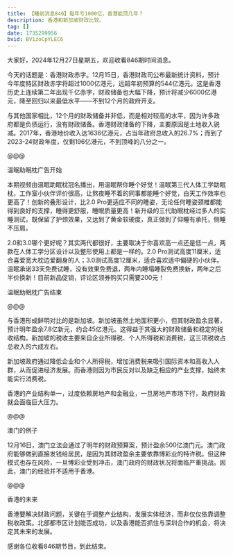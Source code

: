 ```yaml
---
title: 【睡前消息846】每年亏1000亿，香港能顶几年？
description: 香港和新加坡财政比较。
tag: []
date: 1735299956
bvid: BV1zoCpYLEC6
---
```


大家好，2024年12月27日星期五，欢迎收看846期时间消息。


今天的话题是：香港财政赤字。12月15日，香港财政司公布最新统计资料，预计今年度特区财政赤字将超过1000亿港元，远超年初预算的544亿港元。这是香港历史上连续第二年出现千亿赤字，财政储备也大幅下降，预计将减少6000亿港元，降至回归以来最低水平——不到12个月的政府开支。


与其他国家相比，12个月的财政储备并非低，而是相对较高的水平，因为许多政府都是负债运行，没有财政储备。香港财政储备的下降，主要原因是土地收入锐减。2017年，香港地价收入达1636亿港元，占当年政府总收入的26.7%；而到了2023-24财政年度，仅剩196亿港元，不到顶峰的八分之一。


@@@


温眠助眠枕广告开始


本期视频由温眠助眠枕冠名播出，用温眠帮你睡个好觉！温眠第三代人体工学助眠枕，工作室小伙伴评价很高，让熬夜睡不着的同事都能睡个好觉，白天工作效率也更高了！创新的叠形设计，比2.0 Pro更适应不同的睡姿，无论任何睡姿颈椎都能得到良好的支撑，睡得更舒服，睡眠质量更高！新升级的三代助眠枕经过多人的实睡测试，既保留了护颈效果，又达到了黄金软硬度，真正做到了仰睡有承托，侧睡不压肩。


2.0和3.0哪个更好呢？其实两代都很好，主要取决于你喜欢高一点还是低一点，两款在人体工学分区设计以及整形使用上都是一样的。2.0 Pro测试高度11厘米，适合喜爱宽大枕边爱翻身的人；3.0测试高度12厘米，适合喜欢适中偏硬的小伙伴。温眠承诺33天免费试睡，没有效果免费退，两年内睡塌睡裂免费换新，两年之后半价换新！目前新品促销，评论区领券购买只需要200元！


温眠助眠枕广告结束


@@@


与香港形成鲜明对比的是新加坡。新加坡虽然土地面积更小，但其财政盈余显著，预计明年盈余7.8亿新元，约合45亿港元。这得益于其强大的财政储备和稳定的税收结构。新加坡的税收主要来自企业所得税、个人所得税和消费税，这三项税收占总收入的六成左右。


新加坡政府通过降低企业和个人所得税，增加消费税来吸引国际资本和高收入人群，从而促进经济发展。而香港则因为市民反对以及缺乏相应的产业支撑，始终未能实行消费税。


香港的产业结构单一，过度依赖房地产和金融业，一旦房地产市场下行，政府财政就会面临巨大压力。


@@@


澳门的例子


12月16日，澳门立法会通过了明年的财政预算案，预计盈余500亿澳门元。澳门政府能够做到直接发钱给居民，是因为其财政盈余主要依靠博彩业的特许税。但这种模式也存在风险，一旦博彩业受到冲击，澳门政府的财政状况将面临严重挑战。因此，澳门的经验并不适用于香港。


@@@


香港的未来


香港要解决财政问题，关键在于调整产业结构，发展实体经济，而非仅仅依靠调整税收政策。北部都市区计划能否成功，以及香港能否抓住与深圳合作的机会，将决定其未来的发展。


感谢各位收看846期节目，到此结束。

